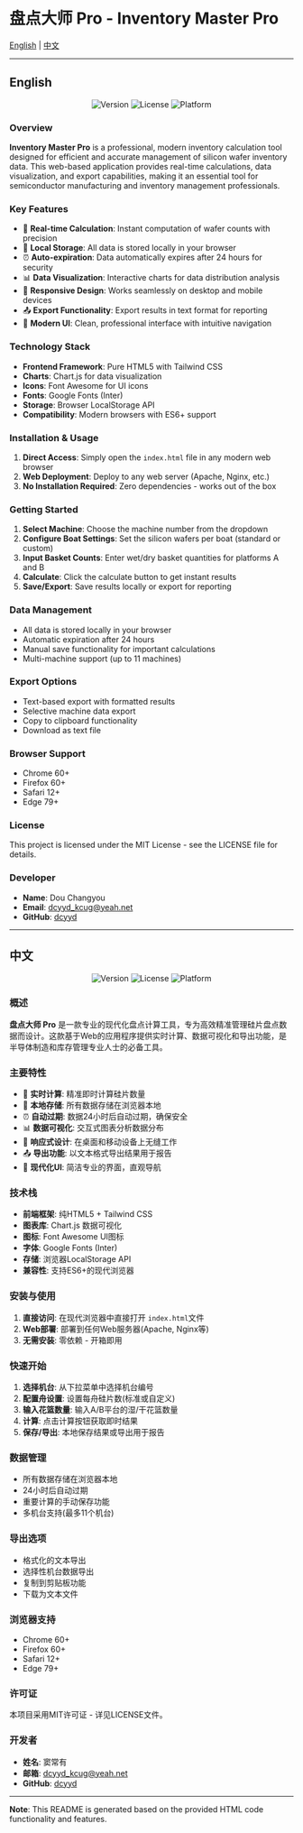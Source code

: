 # 盘点大师 Pro - Inventory Master Pro

[English](#english) | [中文](#中文)

---

## English

<div align="center">
  <img src="https://img.shields.io/badge/Version-1.0.0-blue" alt="Version">
  <img src="https://img.shields.io/badge/License-MIT-green" alt="License">
  <img src="https://img.shields.io/badge/Platform-Web-lightgrey" alt="Platform">
</div>

### Overview

**Inventory Master Pro** is a professional, modern inventory calculation tool designed for efficient and accurate management of silicon wafer inventory data. This web-based application provides real-time calculations, data visualization, and export capabilities, making it an essential tool for semiconductor manufacturing and inventory management professionals.

### Key Features

- 🚀 **Real-time Calculation**: Instant computation of wafer counts with precision
- 💾 **Local Storage**: All data is stored locally in your browser
- ⏰ **Auto-expiration**: Data automatically expires after 24 hours for security
- 📊 **Data Visualization**: Interactive charts for data distribution analysis
- 📱 **Responsive Design**: Works seamlessly on desktop and mobile devices
- 📤 **Export Functionality**: Export results in text format for reporting
- 🎨 **Modern UI**: Clean, professional interface with intuitive navigation

### Technology Stack

- **Frontend Framework**: Pure HTML5 with Tailwind CSS
- **Charts**: Chart.js for data visualization
- **Icons**: Font Awesome for UI icons
- **Fonts**: Google Fonts (Inter)
- **Storage**: Browser LocalStorage API
- **Compatibility**: Modern browsers with ES6+ support

### Installation & Usage

1. **Direct Access**: Simply open the `index.html` file in any modern web browser
2. **Web Deployment**: Deploy to any web server (Apache, Nginx, etc.)
3. **No Installation Required**: Zero dependencies - works out of the box

### Getting Started

1. **Select Machine**: Choose the machine number from the dropdown
2. **Configure Boat Settings**: Set the silicon wafers per boat (standard or custom)
3. **Input Basket Counts**: Enter wet/dry basket quantities for platforms A and B
4. **Calculate**: Click the calculate button to get instant results
5. **Save/Export**: Save results locally or export for reporting

### Data Management

- All data is stored locally in your browser
- Automatic expiration after 24 hours
- Manual save functionality for important calculations
- Multi-machine support (up to 11 machines)

### Export Options

- Text-based export with formatted results
- Selective machine data export
- Copy to clipboard functionality
- Download as text file

### Browser Support

- Chrome 60+
- Firefox 60+
- Safari 12+
- Edge 79+

### License

This project is licensed under the MIT License - see the LICENSE file for details.

### Developer

- **Name**: Dou Changyou
- **Email**: dcyyd_kcug@yeah.net
- **GitHub**: [dcyyd](https://github.com/dcyyd)

---

## 中文

<div align="center">
  <img src="https://img.shields.io/badge/版本-1.0.0-blue" alt="Version">
  <img src="https://img.shields.io/badge/许可证-MIT-green" alt="License">
  <img src="https://img.shields.io/badge/平台-Web-lightgrey" alt="Platform">
</div>

### 概述

**盘点大师 Pro** 是一款专业的现代化盘点计算工具，专为高效精准管理硅片盘点数据而设计。这款基于Web的应用程序提供实时计算、数据可视化和导出功能，是半导体制造和库存管理专业人士的必备工具。

### 主要特性

- 🚀 **实时计算**: 精准即时计算硅片数量
- 💾 **本地存储**: 所有数据存储在浏览器本地
- ⏰ **自动过期**: 数据24小时后自动过期，确保安全
- 📊 **数据可视化**: 交互式图表分析数据分布
- 📱 **响应式设计**: 在桌面和移动设备上无缝工作
- 📤 **导出功能**: 以文本格式导出结果用于报告
- 🎨 **现代化UI**: 简洁专业的界面，直观导航

### 技术栈

- **前端框架**: 纯HTML5 + Tailwind CSS
- **图表库**: Chart.js 数据可视化
- **图标**: Font Awesome UI图标
- **字体**: Google Fonts (Inter)
- **存储**: 浏览器LocalStorage API
- **兼容性**: 支持ES6+的现代浏览器

### 安装与使用

1. **直接访问**: 在现代浏览器中直接打开 `index.html`文件
2. **Web部署**: 部署到任何Web服务器(Apache, Nginx等)
3. **无需安装**: 零依赖 - 开箱即用

### 快速开始

1. **选择机台**: 从下拉菜单中选择机台编号
2. **配置舟设置**: 设置每舟硅片数(标准或自定义)
3. **输入花篮数量**: 输入A/B平台的湿/干花篮数量
4. **计算**: 点击计算按钮获取即时结果
5. **保存/导出**: 本地保存结果或导出用于报告

### 数据管理

- 所有数据存储在浏览器本地
- 24小时后自动过期
- 重要计算的手动保存功能
- 多机台支持(最多11个机台)

### 导出选项

- 格式化的文本导出
- 选择性机台数据导出
- 复制到剪贴板功能
- 下载为文本文件

### 浏览器支持

- Chrome 60+
- Firefox 60+
- Safari 12+
- Edge 79+

### 许可证

本项目采用MIT许可证 - 详见LICENSE文件。

### 开发者

- **姓名**: 窦常有
- **邮箱**: dcyyd_kcug@yeah.net
- **GitHub**: [dcyyd](https://github.com/dcyyd)

---

**Note**: This README is generated based on the provided HTML code functionality and features.
